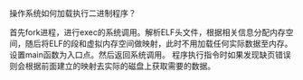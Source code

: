 操作系统如何加载执行二进制程序？

首先fork进程，进行exec的系统调用。解析ELF头文件，根据相关信息分配内存空间，随后将ELF的段和虚拟内存空间做映射，此时不用加载任何实际数据至内存。
设置main函数为入口点。然后返回系统调用。
程序执行指令时如果发现缺页错误则会根据前面建立的映射去实际的磁盘上获取需要的数据。